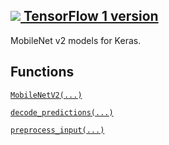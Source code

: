 [ ![](https://tensorflow.google.cn/images/tf_logo_32px.png) TensorFlow 1
version](/versions/r1.15/api_docs/python/tf/keras/applications/mobilenet_v2)  
---  
  
MobileNet v2 models for Keras.

## Functions

[`MobileNetV2(...)`](https://tensorflow.google.cn/api_docs/python/tf/keras/applications/MobileNetV2)

[`decode_predictions(...)`](https://tensorflow.google.cn/api_docs/python/tf/keras/applications/mobilenet_v2/decode_predictions)

[`preprocess_input(...)`](https://tensorflow.google.cn/api_docs/python/tf/keras/applications/mobilenet_v2/preprocess_input)

